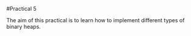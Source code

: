 #Practical 5

The aim of this practical is to learn how to implement different types of binary heaps.
